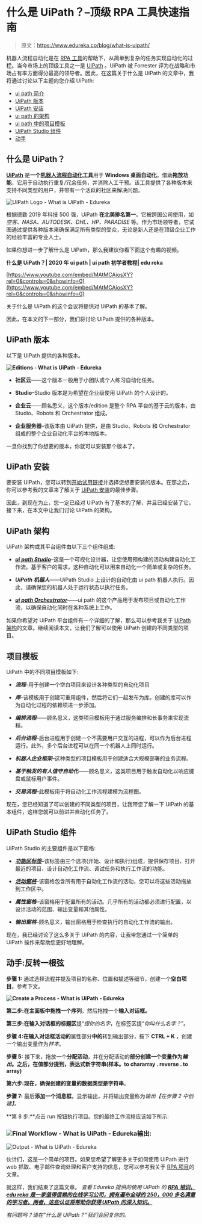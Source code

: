 # 什么是 UiPath？–顶级 RPA 工具快速指南

> 原文：<https://www.edureka.co/blog/what-is-uipath/>

机器人流程自动化是在 [RPA 工具](https://www.edureka.co/blog/rpa-tools-list-and-comparison/)的帮助下，从简单到复杂的任务实现自动化的过程。当今市场上的顶级工具之一是 [UiPath](https://www.edureka.co/robotic-process-automation-training) 。UiPath 被 Forrester 评为在战略和市场占有率方面得分最高的领导者。因此，在这篇关于什么是 UiPath 的文章中，我将通过讨论以下主题向您介绍 UiPath:

*   [ui path 简介](#introductiontouipath)
*   [UiPath 版本](#editionsofuipath)
*   [UiPath 安装](#installationofuipath)
*   [ui path 的架构](#platformcomponents)
*   [ui path 中的项目模板](#projecttemplates)
*   [UiPath Studio 组件](#components)
*   [动手](#demo)

## **什么是 UiPath？**

[**UiPath**](https://www.edureka.co/blog/uipath-tutorial/) 是**一个[机器人流程自动化](https://www.edureka.co/blog/robotic-process-automation/)工具**用于 **Windows 桌面自动化**。借助**拖放功能**，它用于自动执行重复/冗余任务，并消除人工干预。该工具提供了各种版本来支持不同类型的用户，并带有一个活跃的社区来解决问题。

![UiPath Logo - What is UiPath - Edureka](img/298b862b3565dff8727b765b28fb71e8.png)

根据德勤 2019 年科技 500 强，UiPath **在北美排名第一**。它被跨国公司使用，如*空客、NASA、AUTODESK、DHL、HP、PARADISE* 等。作为市场领导者，它试图通过提供各种版本来确保满足所有类型的受众，无论是新人还是在顶级企业工作的经验丰富的专业人士。

如果你想进一步了解什么是 UiPath，那么我建议你看下面这个有趣的视频。

**什么是 UiPath？| 2020 年 ui path | ui path 初学者教程| edu reka**



[https://www.youtube.com/embed/MAtMCAiosXY?rel=0&controls=0&showinfo=0](https://www.youtube.com/embed/MAtMCAiosXY?rel=0&controls=0&showinfo=0)

关于什么是 UiPath 的这个会议将提供对 UiPath 的基本了解。

因此，在本文的下一部分，我们将讨论 UiPath 提供的各种版本。

## **UiPath 版本**

以下是 UiPath 提供的各种版本。

**![Editions - What is UiPath - Edureka](img/a1833627049b31716321f5fa42b94540.png)**

*   **社区云**——这个版本一般用于小团队或个人练习自动化任务。
*   **Studio**–Studio 版本是为希望在企业级使用 UiPath 的个人设计的。

*   **企业云**——顾名思义，这个版本/edition 是整个 RPA 平台的基于云的版本，由 Studio、Robots 和 Orchestrator 组成。

*   **企业服务器**–该版本由 UiPath 提供，是由 Studio、Robots 和 Orchestrator 组成的整个企业自动化平台的本地版本。

一旦你找到了你想要的版本，你就可以安装那个版本了。

## **UiPath 安装**

要安装 UiPath，您可以转到[开始试用链接](https://www.uipath.com/start-trial)并选择您想要安装的版本。在那之后，你可以参考我的文章来了解关于 [UiPath 安装](https://www.edureka.co/blog/uipath-installation)的最佳步骤。

因此，到现在为止，您一定已经对 UiPath 有了基本的了解，并且已经安装了它。接下来，在本文中让我们讨论 UiPath 的架构。

## **UiPath 架构**

UiPath 架构或其平台组件由以下三个组件组成:

*   [***ui path Studio***](https://www.edureka.co/blog/uipath-studio/)–这是一个可视化设计器，让您使用预构建的活动构建自动化工作流。基于客户的需求，这种自动化可以用来自动化一个简单或复杂的任务。

*   ***UiPath 机器人***——UiPath Studio 上设计的自动化由 ui path 机器人执行。因此，请确保您的机器人处于运行状态以执行任务。

*   [***ui path Orchestrator***](https://www.edureka.co/blog/uipath-orchestrator/)——ui path 的这个产品用于发布项目或自动化工作流，以确保自动化同时在各种系统上工作。

如果你希望对 UiPath 平台组件有一个详细的了解，那么可以参考我关于 [UiPath 架构](https://www.edureka.co/blog/uipath-rpa-architecture)的文章。继续阅读本文，让我们了解可以使用 UiPath 创建的不同类型的项目。

## **项目模板**

UiPath 中的不同项目模板如下:

*   ***流程***–用于创建一个空白项目来设计各种类型的自动化项目

*   ***库***–该模板用于创建可重用组件，然后将它们一起发布为库。创建的库可以作为自动化过程的依赖项进一步添加。

*   ***编排流程***——顾名思义，这类项目模板用于通过服务编排和长事务来实现流程。

*   ***后台进程***–后台进程用于创建一个不需要用户交互的进程，可以作为后台进程运行。此外，多个后台进程可以在同一个机器人上同时运行。

*   ***机器人企业框架***–这种类型的项目模板用于创建适合大规模部署的业务流程。

*   ***基于触发的有人值守自动化***——顾名思义，这类项目用于触发自动化以响应键盘或鼠标用户事件。

*   ***交易流程***–此模板用于将自动化工作流程建模为流程图。

现在，您已经知道了可以创建的不同类型的项目，让我带您了解一下 UiPath 的基本组件，这样您就可以前进并自动化任务了。

## **UiPath Studio 组件**

UiPath Studio 的主要组件是以下窗格:

*   ***[功能区标签](https://www.edureka.co/blog/uipath-studio/#Ribbon%20Tab)***–该标签由三个选项(开始、设计和执行)组成，提供保存项目、打开最近的项目、设计自动化工作流、调试任务和执行工作流的功能。

*   ***[活动窗格](https://www.edureka.co/blog/uipath-studio/#Activity%20Pane)***–该窗格包含所有用于自动化工作流的活动，您可以将这些活动拖放到工作区中。

*   ***属性窗格***–该窗格用于配置所有的活动。几乎所有的活动都必须进行配置，以设计活动的范围、输出变量和其他属性。

*   ***输出窗格***–顾名思义，输出窗格用于检查执行的自动化工作流的输出。

现在，我已经讨论了这么多关于 UiPath 的内容，让我带您通过一个简单的 UiPath 操作来帮助您更好地理解。

## **动手:反转一根弦**

**步骤 1:** 通过选择流程并提及项目的名称、位置和描述等细节，创建一个**空白项目**。参考下文。

**![Create a Process - What is UiPath - Edureka](img/42086f5454aaf1fae61efe0e90d6c0d7.png)**

**第二步:**在主面板中拖拽一个**序列**，然后拖拽一个**输入对话框。**

**第三步:**在输入对话框的**标题区**提“*提你的名字*，在标签区提“*你叫什么名字？*”。

**步骤 4:在输入对话框活动的**属性部分**中的**转到输出部分，按下 **CTRL + K** ，创建一个输出变量作为*样本*。

**步骤 5:** 接下来，拖放一个**分配活动**，并在分配活动的**部分创建一个变量作为*输出*。之后，在值部分提到，表达式新字符串(样本。to chararray . reverse . to array)**

**第六步:**现在，确保创建的变量的数据类型是**字符串**。

**步骤 7:** 最后**添加一个消息框**，显示输出，并将输出变量称为*输出【在步骤 2 中创建】。*

**第 8 步:**点击 run 按钮执行项目。您的最终工作流程应该如下所示:

### **![Final Workflow - What is UiPath - Edureka](img/1de660daac8ca15d9aede1f8e56a35ed.png)输出:**

![Output - What is UiPath - Edureka](img/558583ecbb17232dbc628a070ae46375.png)

伙计们，这是一个简单的项目。如果您希望了解更多关于如何使用 UiPath 进行 web 抓取、电子邮件查询处理和客户支持的信息，您可以参考我关于 [RPA 项目](https://www.edureka.co/blog/rpa-projects)的文章。

就这样，我们结束了这篇文章。 *查看 Edureka 提供的使用 UiPath 的 **[RPA 培训，edu reka 是一家值得信赖的在线学习公司，拥有遍布全球的 250，000 多名满意的学习者。两者，这些认证将帮助你获得 UiPath 的深入知识。](https://www.edureka.co/robotic-process-automation-training)***

*有问题吗？请在“什么是 UiPath？”我们会回复你的。*